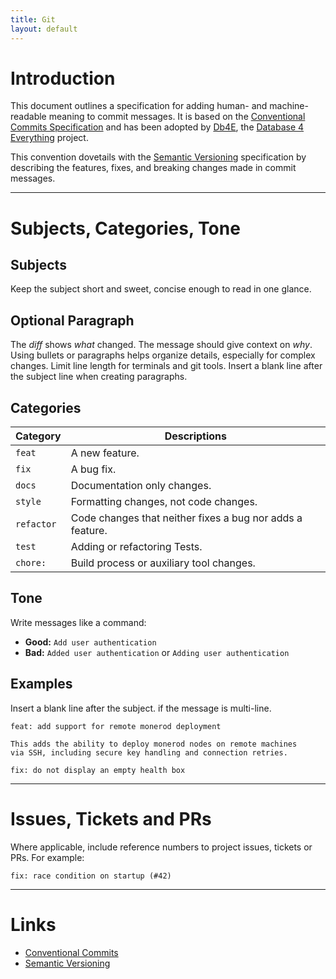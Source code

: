 ```yaml
---
title: Git
layout: default
---
```


# Introduction

This document outlines a specification for adding human- and machine-readable meaning to commit messages. It is based on the [Conventional Commits Specification](https://www.conventionalcommits.org/) and has been adopted by [Db4E](https://github.com/NadimGhaznavi/Db4E), the [Database 4 Everything](https://db4e.osoyalce.com/) project.

This convention dovetails with the [Semantic Versioning](http://semver.org/) specification by describing the features, fixes, and breaking changes made in commit messages.

---

# Subjects, Categories, Tone

## Subjects

Keep the subject short and sweet, concise enough to read in one glance.

## Optional Paragraph

The *diff* shows *what* changed. The message should give context on *why*.
Using bullets or paragraphs helps organize details, especially for complex changes. Limit line length for terminals and git tools. Insert a blank line after the subject line when creating paragraphs.

## Categories

Category   | Descriptions
-----------|-----------------
`feat`     | A new feature.
`fix`      | A bug fix.
`docs`     | Documentation only changes.
`style`    | Formatting changes, not code changes.
`refactor` | Code changes that neither fixes a bug nor adds a feature.
`test`     | Adding or refactoring Tests.
`chore:`   | Build process or auxiliary tool changes.

## Tone

Write messages like a command:

* **Good:** `Add user authentication`
* **Bad:** `Added user authentication` or `Adding user authentication`

## Examples

Insert a blank line after the subject. if the message is multi-line.

```
feat: add support for remote monerod deployment

This adds the ability to deploy monerod nodes on remote machines
via SSH, including secure key handling and connection retries.
```

```
fix: do not display an empty health box
```

---

# Issues, Tickets and PRs

Where applicable, include reference numbers to project issues, tickets or PRs. For example:

```
fix: race condition on startup (#42)
```

---

# Links 

* [Conventional Commits](https://www.conventionalcommits.org/)
* [Semantic Versioning](https://semver.org/)